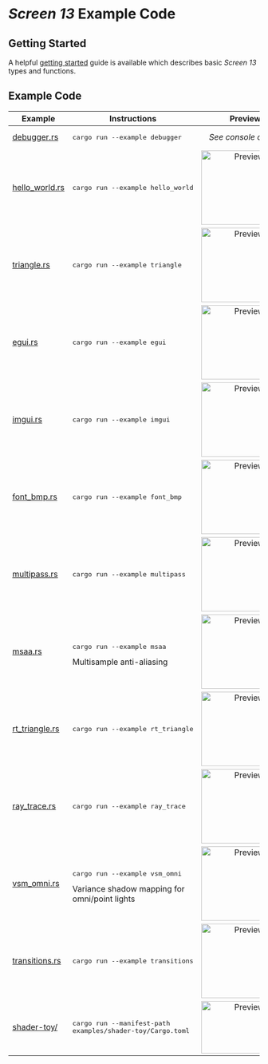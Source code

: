 # _Screen 13_ Example Code

## Getting Started

A helpful [getting started](getting-started.md) guide is available which describes basic _Screen 13_
types and functions.

## Example Code

Example | Instructions | Preview
 --- | --- | :---:
[debugger.rs](debugger.rs) | <pre>cargo run --example debugger</pre> | _See console output_
[hello_world.rs](hello_world.rs) | <pre>cargo run --example hello_world</pre> | <image alt="Preview" src="../.github/img/hello_world.png" height=149 width=176>
[triangle.rs](triangle.rs) | <pre>cargo run --example triangle</pre> | <image alt="Preview" src="../.github/img/triangle.png" height=149 width=176>
[egui.rs](egui.rs) | <pre>cargo run --example egui</pre> | <image alt="Preview" src="../.github/img/egui.png" height=149 width=176>
[imgui.rs](imgui.rs) | <pre>cargo run --example imgui</pre> | <image alt="Preview" src="../.github/img/imgui.png" height=149 width=176>
[font_bmp.rs](font_bmp.rs) | <pre>cargo run --example font_bmp</pre> | <image alt="Preview" src="../.github/img/font_bmp.png" height=149 width=176>
[multipass.rs](multipass.rs) | <pre>cargo run --example multipass</pre> | <image alt="Preview" src="../.github/img/multipass.png" height=149 width=176>
[msaa.rs](msaa.rs) | <pre>cargo run --example msaa</pre> Multisample anti-aliasing | <image alt="Preview" src="../.github/img/msaa.png" height=149 width=176>
[rt_triangle.rs](rt_triangle.rs) | <pre>cargo run --example rt_triangle</pre> | <image alt="Preview" src="../.github/img/rt_triangle.png" height=149 width=176>
[ray_trace.rs](ray_trace.rs) | <pre>cargo run --example ray_trace</pre> | <image alt="Preview" src="../.github/img/ray_trace.png" height=149 width=176>
[vsm_omni.rs](vsm_omni.rs) | <pre>cargo run --example vsm_omni</pre> Variance shadow mapping for omni/point lights | <image alt="Preview" src="../.github/img/vsm_omni.png" height=149 width=176>
[transitions.rs](transitions.rs) | <pre>cargo run --example transitions</pre> | <image alt="Preview" src="../.github/img/transitions.png" height=149 width=176>
[shader-toy/](shader-toy/src/main.rs) | <pre>cargo run --manifest-path examples/shader-toy/Cargo.toml</pre> | <image alt="Preview" src="../.github/img/shader-toy.png" height=105 width=176>